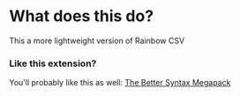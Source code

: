 # What does this do?
This a more lightweight version of Rainbow CSV

### Like this extension?
You'll probably like this as well: [The Better Syntax Megapack](https://marketplace.visualstudio.com/items?itemName=jeff-hykin.better-syntax)